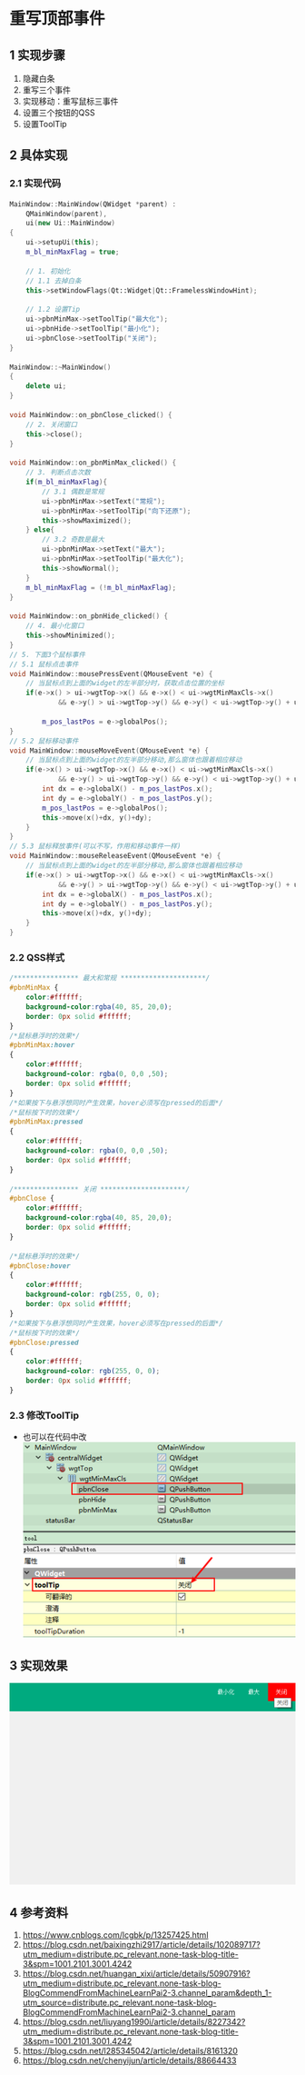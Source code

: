 # 重写顶部事件   
## 1 实现步骤   
1. 隐藏白条   
2. 重写三个事件   
3. 实现移动：重写鼠标三事件   
4. 设置三个按钮的QSS   
5. 设置ToolTip   

## 2 具体实现  

### 2.1 实现代码  
```C++
MainWindow::MainWindow(QWidget *parent) :
    QMainWindow(parent),
    ui(new Ui::MainWindow)
{
    ui->setupUi(this);
    m_bl_minMaxFlag = true;

    // 1. 初始化
    // 1.1 去掉白条
    this->setWindowFlags(Qt::Widget|Qt::FramelessWindowHint);

    // 1.2 设置Tip
    ui->pbnMinMax->setToolTip("最大化");
    ui->pbnHide->setToolTip("最小化");
    ui->pbnClose->setToolTip("关闭");
}

MainWindow::~MainWindow()
{
    delete ui;
}

void MainWindow::on_pbnClose_clicked() {
    // 2. 关闭窗口
    this->close();
}

void MainWindow::on_pbnMinMax_clicked() {
    // 3. 判断点击次数
    if(m_bl_minMaxFlag){
        // 3.1 偶数是常规
        ui->pbnMinMax->setText("常规");
        ui->pbnMinMax->setToolTip("向下还原");
        this->showMaximized();
    } else{
        // 3.2 奇数是最大
        ui->pbnMinMax->setText("最大");
        ui->pbnMinMax->setToolTip("最大化");
        this->showNormal();
    }
    m_bl_minMaxFlag = (!m_bl_minMaxFlag);
}

void MainWindow::on_pbnHide_clicked() {
    // 4. 最小化窗口
    this->showMinimized();
}
// 5. 下面3个鼠标事件
// 5.1 鼠标点击事件
void MainWindow::mousePressEvent(QMouseEvent *e) {
    // 当鼠标点到上面的widget的左半部分时，获取点击位置的坐标
    if(e->x() > ui->wgtTop->x() && e->x() < ui->wgtMinMaxCls->x()
            && e->y() > ui->wgtTop->y() && e->y() < ui->wgtTop->y() + ui->wgtMinMaxCls->height() )

        m_pos_lastPos = e->globalPos();
}
// 5.2 鼠标移动事件
void MainWindow::mouseMoveEvent(QMouseEvent *e) {
    // 当鼠标点到上面的widget的左半部分移动,那么窗体也跟着相应移动
    if(e->x() > ui->wgtTop->x() && e->x() < ui->wgtMinMaxCls->x()
            && e->y() > ui->wgtTop->y() && e->y() < ui->wgtTop->y() + ui->wgtMinMaxCls->height() ){
        int dx = e->globalX() - m_pos_lastPos.x();
        int dy = e->globalY() - m_pos_lastPos.y();
        m_pos_lastPos = e->globalPos();
        this->move(x()+dx, y()+dy);
    }
}
// 5.3 鼠标释放事件(可以不写，作用和移动事件一样)
void MainWindow::mouseReleaseEvent(QMouseEvent *e) {
    // 当鼠标点到上面的widget的左半部分移动,那么窗体也跟着相应移动
    if(e->x() > ui->wgtTop->x() && e->x() < ui->wgtMinMaxCls->x()
            && e->y() > ui->wgtTop->y() && e->y() < ui->wgtTop->y() + ui->wgtMinMaxCls->height() ){
        int dx = e->globalX() - m_pos_lastPos.x();
        int dy = e->globalY() - m_pos_lastPos.y();
        this->move(x()+dx, y()+dy);
    }
}

```
### 2.2 QSS样式   
```css
/**************** 最大和常规 *********************/
#pbnMinMax {
    color:#ffffff;
    background-color:rgba(40, 85, 20,0); 
    border: 0px solid #ffffff;
}
/*鼠标悬浮时的效果*/
#pbnMinMax:hover
{
    color:#ffffff;
	background-color: rgba(0, 0,0 ,50);
    border: 0px solid #ffffff;
}
/*如果按下与悬浮想同时产生效果，hover必须写在pressed的后面*/
/*鼠标按下时的效果*/
#pbnMinMax:pressed
{
    color:#ffffff;
	background-color: rgba(0, 0,0 ,50);
    border: 0px solid #ffffff;
}

/**************** 关闭 *********************/
#pbnClose {
    color:#ffffff;
    background-color:rgba(40, 85, 20,0); 
    border: 0px solid #ffffff;
}
 
/*鼠标悬浮时的效果*/
#pbnClose:hover
{
    color:#ffffff;
	background-color: rgb(255, 0, 0);
    border: 0px solid #ffffff;
}
/*如果按下与悬浮想同时产生效果，hover必须写在pressed的后面*/
/*鼠标按下时的效果*/
#pbnClose:pressed
{
    color:#ffffff;
	background-color: rgb(255, 0, 0);
    border: 0px solid #ffffff;
}
```

### 2.3 修改ToolTip   
- 也可以在代码中改   
![77-1](./img/77-1.png)   

## 3 实现效果   

![77-2](./img/77-2.png)   

## 4 参考资料   
1. https://www.cnblogs.com/lcgbk/p/13257425.html   
2. https://blog.csdn.net/baixingzhi2917/article/details/102089717?utm_medium=distribute.pc_relevant.none-task-blog-title-3&spm=1001.2101.3001.4242    
3. https://blog.csdn.net/huangan_xixi/article/details/50907916?utm_medium=distribute.pc_relevant.none-task-blog-BlogCommendFromMachineLearnPai2-3.channel_param&depth_1-utm_source=distribute.pc_relevant.none-task-blog-BlogCommendFromMachineLearnPai2-3.channel_param   
4. https://blog.csdn.net/liuyang1990i/article/details/8227342?utm_medium=distribute.pc_relevant.none-task-blog-title-3&spm=1001.2101.3001.4242   
5. https://blog.csdn.net/l285345042/article/details/8161320    
6. https://blog.csdn.net/chenyijun/article/details/88664433 